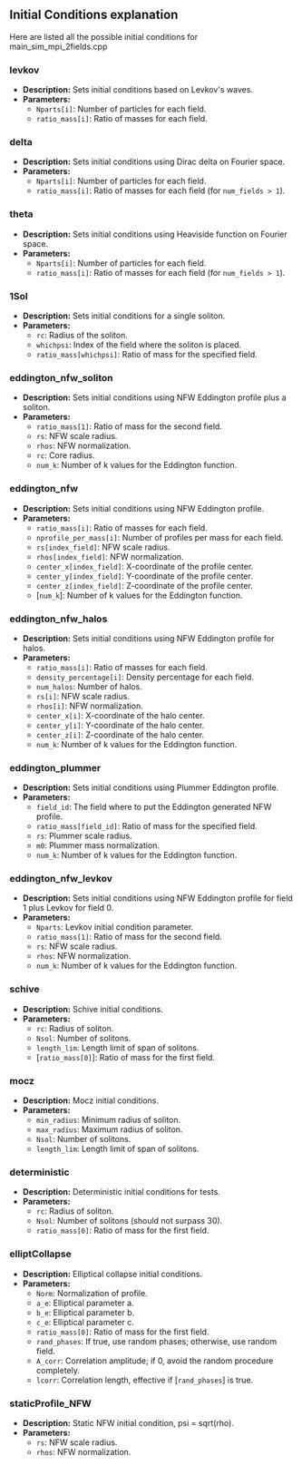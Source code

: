 Initial Conditions explanation
-----------

Here are listed all the possible initial conditions for main_sim_mpi_2fields.cpp

### levkov
- **Description:** Sets initial conditions based on Levkov's waves.
- **Parameters:**
  - `Nparts[i]`: Number of particles for each field.
  - `ratio_mass[i]`: Ratio of masses for each field.

### delta
- **Description:** Sets initial conditions using Dirac delta on Fourier space.
- **Parameters:**
  - `Nparts[i]`: Number of particles for each field.
  - `ratio_mass[i]`: Ratio of masses for each field (for `num_fields > 1`).

### theta
- **Description:** Sets initial conditions using Heaviside function on Fourier space.
- **Parameters:**
  - `Nparts[i]`: Number of particles for each field.
  - `ratio_mass[i]`: Ratio of masses for each field (for `num_fields > 1`).

### 1Sol
- **Description:** Sets initial conditions for a single soliton.
- **Parameters:**
  - `rc`: Radius of the soliton.
  - `whichpsi`: Index of the field where the soliton is placed.
  - `ratio_mass[whichpsi]`: Ratio of mass for the specified field.

### eddington_nfw_soliton
- **Description:** Sets initial conditions using NFW Eddington profile plus a soliton.
- **Parameters:**
  - `ratio_mass[1]`: Ratio of mass for the second field.
  - `rs`: NFW scale radius.
  - `rhos`: NFW normalization.
  - `rc`: Core radius.
  - `num_k`: Number of k values for the Eddington function.

### eddington_nfw
- **Description:** Sets initial conditions using NFW Eddington profile.
- **Parameters:**
  - `ratio_mass[i]`: Ratio of masses for each field.
  - `nprofile_per_mass[i]`: Number of profiles per mass for each field.
  - `rs[index_field]`: NFW scale radius.
  - `rhos[index_field]`: NFW normalization.
  - `center_x[index_field]`: X-coordinate of the profile center.
  - `center_y[index_field]`: Y-coordinate of the profile center.
  - `center_z[index_field]`: Z-coordinate of the profile center.
  - [`num_k`]: Number of k values for the Eddington function.

### eddington_nfw_halos
- **Description:** Sets initial conditions using NFW Eddington profile for halos.
- **Parameters:**
  - `ratio_mass[i]`: Ratio of masses for each field.
  - `density_percentage[i]`: Density percentage for each field.
  - `num_halos`: Number of halos.
  - `rs[i]`: NFW scale radius.
  - `rhos[i]`: NFW normalization.
  - `center_x[i]`: X-coordinate of the halo center.
  - `center_y[i]`: Y-coordinate of the halo center.
  - `center_z[i]`: Z-coordinate of the halo center.
  - `num_k`: Number of k values for the Eddington function.

### eddington_plummer
- **Description:** Sets initial conditions using Plummer Eddington profile.
- **Parameters:**
  - `field_id`: The field where to put the Eddington generated NFW profile.
  - `ratio_mass[field_id]`: Ratio of mass for the specified field.
  - `rs`: Plummer scale radius.
  - `m0`: Plummer mass normalization.
  - `num_k`: Number of k values for the Eddington function.

### eddington_nfw_levkov
- **Description:** Sets initial conditions using NFW Eddington profile for field 1 plus Levkov for field 0.
- **Parameters:**
  - `Nparts`: Levkov initial condition parameter.
  - `ratio_mass[1]`: Ratio of mass for the second field.
  - `rs`: NFW scale radius.
  - `rhos`: NFW normalization.
  - `num_k`: Number of k values for the Eddington function.

### schive
- **Description:** Schive initial conditions.
- **Parameters:**
  - `rc`: Radius of soliton.
  - `Nsol`: Number of solitons.
  - `length_lim`: Length limit of span of solitons.
  - [`ratio_mass[0]`]: Ratio of mass for the first field.

### mocz
- **Description:** Mocz initial conditions.
- **Parameters:**
  - `min_radius`: Minimum radius of soliton.
  - `max_radius`: Maximum radius of soliton.
  - `Nsol`: Number of solitons.
  - `length_lim`: Length limit of span of solitons.

### deterministic
- **Description:** Deterministic initial conditions for tests.
- **Parameters:**
  - `rc`: Radius of soliton.
  - `Nsol`: Number of solitons (should not surpass 30).
  - `ratio_mass[0]`: Ratio of mass for the first field.

### elliptCollapse
- **Description:** Elliptical collapse initial conditions.
- **Parameters:**
  - `Norm`: Normalization of profile.
  - `a_e`: Elliptical parameter a.
  - `b_e`: Elliptical parameter b.
  - `c_e`: Elliptical parameter c.
  - `ratio_mass[0]`: Ratio of mass for the first field.
  - `rand_phases`: If true, use random phases; otherwise, use random field.
  - `A_corr`: Correlation amplitude; if 0, avoid the random procedure completely.
  - `lcorr`: Correlation length, effective if [`rand_phases`] is true.

### staticProfile_NFW
- **Description:** Static NFW initial condition, psi = sqrt(rho).
- **Parameters:**
  - `rs`: NFW scale radius.
  - `rhos`: NFW normalization.